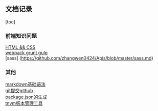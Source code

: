 ## 文档记录

[toc]

### 前端知识问题
[HTML && CSS](https://github.com/zhangwen0424/Apis/blob/master/html_css.md)  
[webpack grunt gulp](https://github.com/zhangwen0424/Apis/blob/master/webpack_grunt_gulp.md)  
[sass]  (https://github.com/zhangwen0424/Apis/blob/master/sass.md)  
<!-- [vue](https://github.com/zhangwen0424/Apis/blob/master/vue.md)   -->

### 其他
[markdown基础语法](https://github.com/zhangwen0424/Apis/blob/master/markdown.md)  
[git提交github](https://github.com/zhangwen0424/Apis/blob/master/github-commit.md)  
[package.json的生成](https://github.com/zhangwen0424/Apis/blob/master/package_json.md)  
[tnvm版本管理工具](https://github.com/zhangwen0424/Apis/blob/master/tnvm.md)  


<!-- [vue-router]('https://github.com/zhangwen0424/Apis/blob/master/vue-router.md')   -->